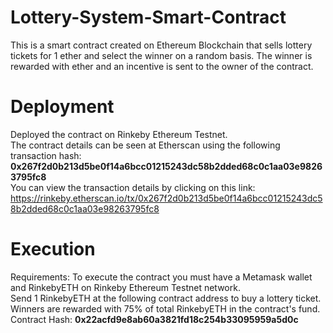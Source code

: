 # Lottery-System-Smart-Contract
This is a smart contract created on Ethereum Blockchain that sells lottery tickets for 1 ether and select the winner on a random basis. The winner is rewarded with ether and an incentive is sent to the owner of the contract.

# Deployment
Deployed the contract on Rinkeby Ethereum Testnet.</br> 
The contract details can be seen at Etherscan using the following transaction hash: **0x267f2d0b213d5be0f14a6bcc01215243dc58b2dded68c0c1aa03e98263795fc8**
</br>
You can view the transaction details by clicking on this link: https://rinkeby.etherscan.io/tx/0x267f2d0b213d5be0f14a6bcc01215243dc58b2dded68c0c1aa03e98263795fc8

# Execution
Requirements: To execute the contract you must have a Metamask wallet and RinkebyETH on Rinkeby Ethereum Testnet network.</br>
Send 1 RinkebyETH at the following contract address to buy a lottery ticket. Winners are rewarded with 75% of total RinkebyETH in the contract's fund.</br>
Contract Hash: **0x22acfd9e8ab60a3821fd18c254b33095959a5d0c** 
